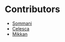 # Contributors
- [Sommani](sommani@github.com)
- [Celesca](celesca@github.com)
- [Mikkan](mikkan@gmail.com)
